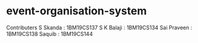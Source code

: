 # event-organisation-system
Contributers
S Skanda : 1BM19CS137
S K Balaji : 1BM19CS134
Sai Praveen : 1BM19CS138
Saquib : 1BM19CS144 
